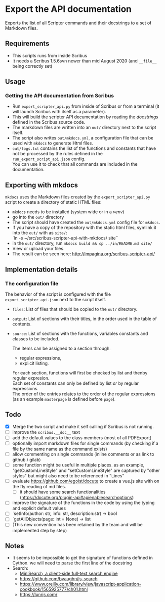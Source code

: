 # Export the API documentation

Exports the list of all Scripter commands and their docstrings to a set of Markdown files.

## Requirements

- This scripts runs from inside Scribus
- It needs a Scribus 1.5.6svn newer than mid August 2020 (and `__file__` being correctly set)

## Usage

### Getting the API documentation from Scribus

- Run `export_scripter_api.py` from inside of Scribus or from a terminal (it will launch Scribus with itself as a parameter).
- This will build the scripter API documentation by reading the _docstrings_ defined in the Scribus source code.
- The markdown files are written into an `out/` directory next to the script itself.
- The script also writes `out/mkdocs.yml`, a configuration file that can be used with `mkdocs` to generate Html files.
- `out/logs.txt` contains the list of the functions and constants that have not be processed by the rules defined in the `run_export_script_api.json` config.  
  You can use it to check that all commands are included in the documentation.

## Exporting with mkdocs

`mkdocs` uses the Markdown files created by the `export_scripter_api.py` script to create a directory of static HTML files:

- `mkdocs` needs to be installed (system wide or in a _venv_)
- go into the `out/` directory
- The script should have created  the `out/mkdocs.yml` config file for `mkdocs`.
- If you have a copy of the repository with the static html files, symlink it into the `out/` with as `site/`:  
  `ln -s ~/src/scribus-scripter-api-with-mkdocs/ site``
- in the `out/` directory, run `mkdocs build && cp ../in/README.md site/`
- View or upload your files.
- The result can be seen here: <http://impagina.org/scribus-scripter-api/>

## Implementation details

### The configuration file

The behavior of the script is configured with the file `export_scripter_api.json` next to the script itself.

- `files`: List of files that should be copied to the `out/` directory.
- `output`: List of sections with their titles, in the order used in the table of contents.
- `source`: List of sections with the functions, variables constants and classes to be included.

  The items can be assigned to a section through:

  - regular expressions,
  - explicit listing.

  For each section, functions will first be checked by list and thenby regular expresion.  
  Each set of constants can only be defined by list _or_ by regular expressions.  
  The order of the entries relates to the order of the regular expressions (as an example `masterpage` is defined before `page`).

## Todo

- [x] Merge the two script and make it self calling if Scribus is not running.
- [ ] improve the `scribus.__doc__` text
- [ ] add the default values to the class members (most of all PDFExport)
- [ ] optionally import markdown files for single commands (by checking if a file by the same name as the command exists)
- [ ] allow commenting on single commands (inline comments or as link to github / gilab)
- [ ] some function might be useful in multiple places. as an example, "getCustomLineStyle" and "setCustomLineStyle" are captured by "other styles" but might also need to be referenced in "Lines"
- [ ] evaluate <https://github.com/egoist/docute> to create a vue.js site with on the fly reading of md files.
  - [ ] it should have some search functionalities (<https://docute.org/plugin-api#apienablesearchoptions>)
- [ ] improve the signature of the functions in the code by using the typing and explicit default values
 - [ ] `setInfo(author: str, info: str, description:str) -> bool
 - [ ] `getAllObjects(page: int = None) -> list
 - [ ] (This new convention has been retained by the team and will be implemented step by step)

## Notes

- It seems to be impossible to get the signature of functions defined in Cython. we will need to parse the first line of the docstring
- Search:
  - [MiniSearch, a client-side full-text search engine](https://lucaongaro.eu/blog/2019/01/30/minisearch-client-side-fulltext-search-engine.html)
  - <https://github.com/bvaughn/js-search>
  - <https://www.oreilly.com/library/view/javascript-application-cookbook/1565925777/ch01.html>
  - <https://lunrjs.com/>
